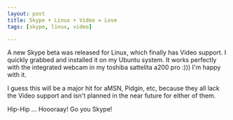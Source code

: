 ```yaml
--- 
layout: post
title: Skype + Linux + Video = Love
tags: [skype, linux, video]

---
```

A new Skype beta was released for Linux, which finally has Video support. I quickly grabbed and installed it on my Ubuntu system. It works perfectly with the integrated webcam in my toshiba sattelita a200 pro :))) I'm happy with it.

I guess this will be a major hit for aMSN, Pidgin, etc, because they all lack the Video support and isn't planned in the near future for either of them.

Hip-Hip ... Hoooraay! Go you Skype!
